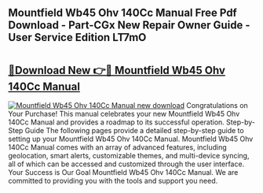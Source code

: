 ## Mountfield Wb45 Ohv 140Cc Manual Free Pdf Download - Part-CGx New Repair Owner Guide - User Service Edition LT7mO

# <h2><a href="http://bc10006.oget.top/?id=Mountfield+Wb45+Ohv+140Cc+Manual">🔗Download New 👉🔴 Mountfield Wb45 Ohv 140Cc Manual</a></h2>

[![Mountfield Wb45 Ohv 140Cc Manual new download](https://i.imgur.com/5g1atiW.png)](http://bc10006.oget.top/?id=Mountfield+Wb45+Ohv+140Cc+Manual)
Congratulations on Your Purchase! This manual celebrates your new Mountfield Wb45 Ohv 140Cc Manual and provides a roadmap to its successful operation. Step-by-Step Guide The following pages provide a detailed step-by-step guide to setting up your Mountfield Wb45 Ohv 140Cc Manual. Mountfield Wb45 Ohv 140Cc Manual comes with an array of advanced features, including geolocation, smart alerts, customizable themes, and multi-device syncing, all of which can be accessed and customized through the user interface. Your Success is Our Goal Mountfield Wb45 Ohv 140Cc Manual. We are committed to providing you with the tools and support you need.
